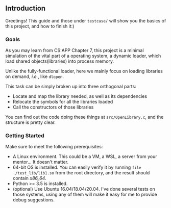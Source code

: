 ## Introduction

Greetings! This guide and those under `testcase/` will show you the basics of this project, 
and how to finish it:)

### Goals
As you may learn from CS:APP Chapter 7, this project is a minimal simulation of the vital part of a operating system, a dynamic
loader, which load shared objects(libraries) into process memory. 

Unlike the fully-functional loader, here we mainly focus on loading libraries on demand, *i.e.*, like `dlopen`.

This task can be simply broken up into three orthogonal parts: 
- Locate and map the library needed, as well as its dependencies
- Relocate the symbols for all the libraries loaded 
- Call the constructors of those libraries

You can find out the code doing these things at `src/OpenLibrary.c`, and the structure is pretty clear.

### Getting Started
Make sure to meet the following prerequisites:

- A Linux environment. This could be a VM, a WSL, a server from your mentor... It doesn't matter.
- 64-bit OS is installed. You can easily verify it by running `file ./test_lib/lib1.so` from the 
root directory, and the result should contain *x86_64*.
- Python >= 3.5 is installed.
- (optional) Use Ubuntu 16.04/18.04/20.04. I've done several tests on those systems, using any
of them will make it easy for me to provide debug suggestions.

<!-- Suppress it for now because I don't know how to briefly talk about these tests -->
<!-- ### Test cases
There are currently 7 test cases covered in autograder, and you may want to get back here if you
are at a loss about what to do. Tests covered in this part are marked with their topic: 
Map the library(M), Relocate symbols(R) and Call constructors(C)

0. (M)  -->